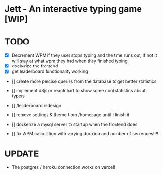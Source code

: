 # Jett - An interactive typing game [WIP]

# TODO

- [x] Decrement WPM if they user stops typing and the time runs out, if not it will stay at what wpm they had when they finished typing
- [x] dockerize the frontend
- [x] get leaderboard functionality working
- [] create more percise queries from the database to get better statistics
- [] implement d3js or reactchart to show some cool statistics about typers
- [] /leaderboard redesign
- [] remove settings & theme from /homepage until I finish it
- [] dockerize a mysql server to startup when the frontend does

- [] fix WPM calculation with varying duration and number of sentences!!!!

# UPDATE

- The postgres / heroku connection works on vercel!
